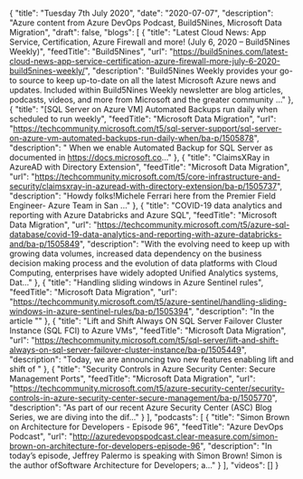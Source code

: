 {
  "title": "Tuesday 7th July 2020",
  "date": "2020-07-07",
  "description": "Azure content from Azure DevOps Podcast, Build5Nines, Microsoft Data Migration",
  "draft": false,
  "blogs": [
    {
      "title": "Latest Cloud News: App Service, Certification, Azure Firewall and more! (July 6, 2020 – Build5Nines Weekly)",
      "feedTitle": "Build5Nines",
      "url": "https://build5nines.com/latest-cloud-news-app-service-certification-azure-firewall-more-july-6-2020-build5nines-weekly/",
      "description": "Build5Nines Weekly provides your go-to source to keep up-to-date on all the latest Microsoft Azure news and updates. Included within Build5Nines Weekly newsletter are blog articles, podcasts, videos, and more from Microsoft and the greater community ..."
    },
    {
      "title": "[SQL Server on Azure VM] Automated Backups run daily when scheduled to run weekly",
      "feedTitle": "Microsoft Data Migration",
      "url": "https://techcommunity.microsoft.com/t5/sql-server-support/sql-server-on-azure-vm-automated-backups-run-daily-when/ba-p/1505878",
      "description": " When we enable Automated Backup for SQL Server as documented in https://docs.microsoft.co..."
    },
    {
      "title": "ClaimsXRay in AzureAD with Directory Extension",
      "feedTitle": "Microsoft Data Migration",
      "url": "https://techcommunity.microsoft.com/t5/core-infrastructure-and-security/claimsxray-in-azuread-with-directory-extension/ba-p/1505737",
      "description": "Howdy folks!Michele Ferrari here from the Premier Field Engineer- Azure Team in San ..."
    },
    {
      "title": "COVID-19 data analytics and reporting with Azure Databricks and Azure SQL",
      "feedTitle": "Microsoft Data Migration",
      "url": "https://techcommunity.microsoft.com/t5/azure-sql-database/covid-19-data-analytics-and-reporting-with-azure-databricks-and/ba-p/1505849",
      "description": "With the evolving need to keep up with growing data volumes, increased data dependency on the business decision making process and the evolution of data platforms with Cloud Computing, enterprises have widely adopted Unified Analytics systems, Dat..."
    },
    {
      "title": "Handling sliding windows in Azure Sentinel rules",
      "feedTitle": "Microsoft Data Migration",
      "url": "https://techcommunity.microsoft.com/t5/azure-sentinel/handling-sliding-windows-in-azure-sentinel-rules/ba-p/1505394",
      "description": "In the article \""
    },
    {
      "title": "Lift and Shift Always ON SQL Server Failover Cluster Instance (SQL FCI) to Azure VMs",
      "feedTitle": "Microsoft Data Migration",
      "url": "https://techcommunity.microsoft.com/t5/sql-server/lift-and-shift-always-on-sql-server-failover-cluster-instance/ba-p/1505449",
      "description": "Today, we are announcing two new features enabling lift and shift of "
    },
    {
      "title": "Security Controls in Azure Security Center: Secure Management Ports",
      "feedTitle": "Microsoft Data Migration",
      "url": "https://techcommunity.microsoft.com/t5/azure-security-center/security-controls-in-azure-security-center-secure-management/ba-p/1505770",
      "description": "As part of our recent Azure Security Center (ASC) Blog Series, we are diving into the dif..."
    }
  ],
  "podcasts": [
    {
      "title": "Simon Brown on Architecture for Developers - Episode 96",
      "feedTitle": "Azure DevOps Podcast",
      "url": "http://azuredevopspodcast.clear-measure.com/simon-brown-on-architecture-for-developers-episode-96",
      "description": "In today’s episode, Jeffrey Palermo is speaking with Simon Brown! Simon is the author ofSoftware Architecture for Developers; a..."
    }
  ],
  "videos": []
}